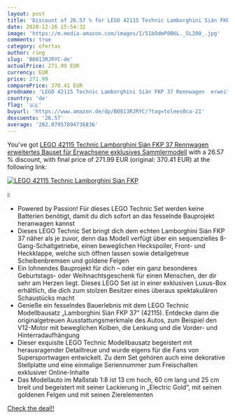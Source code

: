 ```yaml
---
layout: post
title: 'Discount of 26.57 % for LEGO 42115 Technic Lamborghini Sián FKP '
date: 2020-12-26 15:54:32
image: 'https://m.media-amazon.com/images/I/51bOdmP8B6L._SL200_.jpg'
comments: true
category: ofertas
author: ring
slug: 'B0813RJRYC-de'
actualPrice: 271.99 EUR
currency: EUR
price: 271.99
comparePrice: 370.41 EUR
prodname: 'LEGO 42115 Technic Lamborghini Sián FKP 37 Rennwagen  erweitertes Bauset für Erwachsene  exklusives Sammlermodell'
country: 'de'
flag: '🇩🇪'
buyurl: 'https://www.amazon.de/dp/B0813RJRYC/?tag=tolees0ca-21'
descuento: '26.57'
average: '282.07957894736836'
---
```


You've got [LEGO 42115 Technic Lamborghini Sián FKP 37 Rennwagen  erweitertes Bauset für Erwachsene  exklusives Sammlermodell](https://www.amazon.de/dp/B0813RJRYC/?tag=tolees0ca-21) with a  26.57 % discount, with final price of 271.99 EUR (original: 370.41 EUR) at the following link:

[![LEGO 42115 Technic Lamborghini Sián FKP ](https://m.media-amazon.com/images/I/51bOdmP8B6L._SL200_.jpg)](https://www.amazon.de/dp/B0813RJRYC/?tag=tolees0ca-21)

ℹ️:

- Powered by Passion! Für dieses LEGO Technic Set werden keine Batterien benötigt, damit du dich sofort an das fesselnde Bauprojekt heranwagen kannst
- Dieses LEGO Technic Set bringt dich dem echten Lamborghini Sián FKP 37 näher als je zuvor, denn das Modell verfügt über ein sequenzielles 8-Gang-Schaltgetriebe, einen beweglichen Heckspoiler, Front- und Heckklappe, welche sich öffnen lassen sowie detailgetreue Scheibenbremsen und goldene Felgen
- Ein lohnendes Bauprojekt für dich – oder ein ganz besonderes Geburtstags- oder Weihnachtsgeschenk für einen Menschen, der dir sehr am Herzen liegt. Dieses LEGO Set ist in einer exklusiven Luxus-Box erhältlich, die dich zum stolzen Besitzer eines überaus spektakulären Schaustücks macht
- Genieße ein fesselndes Bauerlebnis mit dem LEGO Technic Modellbausatz „Lamborghini Sián FKP 37“ (42115). Entdecke dann die originalgetreuen Ausstattungsmerkmale des Autos, zum Beispiel den V12-Motor mit beweglichen Kolben, die Lenkung und die Vorder- und Hinterradaufhängung
- Dieser exquisite LEGO Technic Modellbausatz begeistert mit herausragender Detailtreue und wurde eigens für die Fans von Supersportwagen entwickelt. Zu dem Set gehören auch eine dekorative Stellplatte und eine einmalige Seriennummer zum Freischalten exklusiver Online-Inhalte
- Das Modellauto im Maßstab 1:8 ist 13 cm hoch, 60 cm lang und 25 cm breit und begeistert mit seiner Lackierung in „Electric Gold“, mit seinen goldenen Felgen und mit seinen Zierelementen

[Check the deal!!](https://www.amazon.de/dp/B0813RJRYC/?tag=tolees0ca-21)
